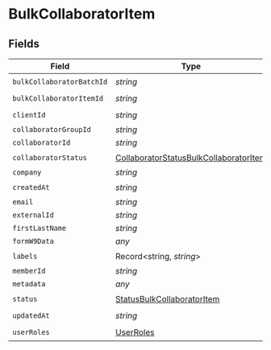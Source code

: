 # BulkCollaboratorItem


## Fields

| Field                                                                                                   | Type                                                                                                    | Required                                                                                                | Description                                                                                             |
| ------------------------------------------------------------------------------------------------------- | ------------------------------------------------------------------------------------------------------- | ------------------------------------------------------------------------------------------------------- | ------------------------------------------------------------------------------------------------------- |
| `bulkCollaboratorBatchId`                                                                               | *string*                                                                                                | :heavy_check_mark:                                                                                      | N/A                                                                                                     |
| `bulkCollaboratorItemId`                                                                                | *string*                                                                                                | :heavy_check_mark:                                                                                      | N/A                                                                                                     |
| `clientId`                                                                                              | *string*                                                                                                | :heavy_check_mark:                                                                                      | N/A                                                                                                     |
| `collaboratorGroupId`                                                                                   | *string*                                                                                                | :heavy_minus_sign:                                                                                      | N/A                                                                                                     |
| `collaboratorId`                                                                                        | *string*                                                                                                | :heavy_minus_sign:                                                                                      | N/A                                                                                                     |
| `collaboratorStatus`                                                                                    | [CollaboratorStatusBulkCollaboratorItem](../../models/shared/collaboratorstatusbulkcollaboratoritem.md) | :heavy_check_mark:                                                                                      | N/A                                                                                                     |
| `company`                                                                                               | *string*                                                                                                | :heavy_minus_sign:                                                                                      | N/A                                                                                                     |
| `createdAt`                                                                                             | *string*                                                                                                | :heavy_check_mark:                                                                                      | N/A                                                                                                     |
| `email`                                                                                                 | *string*                                                                                                | :heavy_minus_sign:                                                                                      | N/A                                                                                                     |
| `externalId`                                                                                            | *string*                                                                                                | :heavy_minus_sign:                                                                                      | N/A                                                                                                     |
| `firstLastName`                                                                                         | *string*                                                                                                | :heavy_minus_sign:                                                                                      | N/A                                                                                                     |
| `formW9Data`                                                                                            | *any*                                                                                                   | :heavy_minus_sign:                                                                                      | N/A                                                                                                     |
| `labels`                                                                                                | Record<string, *string*>                                                                                | :heavy_check_mark:                                                                                      | N/A                                                                                                     |
| `memberId`                                                                                              | *string*                                                                                                | :heavy_minus_sign:                                                                                      | N/A                                                                                                     |
| `metadata`                                                                                              | *any*                                                                                                   | :heavy_minus_sign:                                                                                      | N/A                                                                                                     |
| `status`                                                                                                | [StatusBulkCollaboratorItem](../../models/shared/statusbulkcollaboratoritem.md)                         | :heavy_check_mark:                                                                                      | N/A                                                                                                     |
| `updatedAt`                                                                                             | *string*                                                                                                | :heavy_check_mark:                                                                                      | N/A                                                                                                     |
| `userRoles`                                                                                             | [UserRoles](../../models/shared/userroles.md)                                                           | :heavy_check_mark:                                                                                      | N/A                                                                                                     |